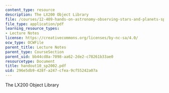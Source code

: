 ```yaml
---
content_type: resource
description: The LX200 Object Library
file: /courses/12-409-hands-on-astronomy-observing-stars-and-planets-spring-2002/296e5db9428fa247cfea9cf55242a07a_handout10_sp2002.pdf
file_type: application/pdf
learning_resource_types:
- Lecture Notes
license: https://creativecommons.org/licenses/by-nc-sa/4.0/
ocw_type: OCWFile
parent_title: Lecture Notes
parent_type: CourseSection
parent_uid: bb44cd8a-7098-aa62-2de2-c78261b33ae0
resourcetype: Document
title: handout10_sp2002.pdf
uid: 296e5db9-428f-a247-cfea-9cf55242a07a
---
```

The LX200 Object Library